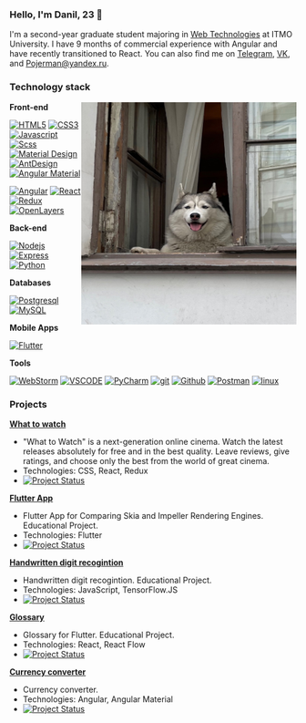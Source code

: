 ### Hello, I'm Danil, 23 👋

I'm a second-year graduate student majoring in [Web Technologies](https://abit.itmo.ru/program/master/web_tech) at ITMO University. I have 9 months of commercial experience with Angular and have recently transitioned to React. You can also find me on [Telegram](https://t.me/Pojerman), [VK](https://vk.com/id79940999), and [Pojerman@yandex.ru](mailto:Pojerman@yandex.ru).

### Technology stack

<img align="right" alt="dog" src="https://github.com/Pojerman/Pojerman/blob/main/RX-SgaVwLH4.jpg?raw=true" width="378" height="390">

**Front-end**

[![HTML5](https://img.shields.io/badge/-HTML5-%23E44D27?style=flat-square&labelColor=black&logo=HTML5&logoColor=%23E44D27)](#)  [![CSS3](https://img.shields.io/badge/-CSS3-blue?style=flat-square&labelColor=black&logo=CSS3&logoColor=blue)](#) [![Javascript](https://img.shields.io/badge/-JavaScript-F0DB4F?style=flat-square&labelColor=black&logo=javascript&logoColor=F0DB4F)](#) [![Scss](https://img.shields.io/badge/-Scss-c76494?style=flat-square&labelColor=f2f2f2&logo=sass&logoColor=c76494)](#) [![Material Design](https://img.shields.io/badge/-Material_Design-0081cb?style=flat-square&labelColor=black&logo=material-design&logoColor=00b0ff)](#)  [![AntDesign](https://img.shields.io/badge/-Ant_Design-1180ff?style=flat-square&labelColor=f75360&logo=AntDesign&logoColor=black)](#) [![Angular Material](https://img.shields.io/badge/-Angular_Material-0081cb?style=flat-square&labelColor=black&logo=material-design&logoColor=00b0ff)](#)

[![Angular](https://img.shields.io/badge/-Angular-red?style=flat-square&labelColor=black&logo=angular&logoColor=red)](#) [![React](https://img.shields.io/badge/-React-61DBFB?style=flat-square&labelColor=black&logo=react&logoColor=61DBFB)](#) [![Redux](https://img.shields.io/badge/-Redux-764abc?style=flat-square&labelColor=black&logo=redux&logoColor=764abc)](#)
[![OpenLayers](https://img.shields.io/badge/-OpenLayers-00aaff?style=flat-square&labelColor=black&logo=OpenLayers&logoColor=00aaff)](#)

**Back-end**

[![Nodejs](https://img.shields.io/badge/-NodeJS-3C873A?style=flat-square&labelColor=black&logo=node.js&logoColor=3C873A)](#)  [![Express](https://img.shields.io/badge/-express.js-green?style=flat-square&labelColor=black&logo=express&logoColor=green)](#)  [![Python](https://img.shields.io/badge/-Python-ffff00?style=flat-square&labelColor=black&logo=python&logoColor=yellow)](#)

**Databases**

[![Postgresql](https://img.shields.io/badge/-PostgreSql-%232c3e50?style=flat-square&labelColor=f2f2f2&logo=Postgresql&logoColor=%232c3e50)](#)  [![MySQL](https://img.shields.io/badge/-MySQL-007979?style=flat-square&labelColor=e26d00&logo=MySQL&logoColor=white)](#)

**Mobile Apps**

[![Flutter](https://img.shields.io/badge/-Flutter-61DBFB?style=flat-square&labelColor=black&logo=flutter&logoColor=61DBFB)](#)

**Tools**

[![WebStorm](https://img.shields.io/badge/-WebStorm-00c7d0?style=flat-square&labelColor=f7e943&logo=WebStorm&logoColor=black)](#)
[![VSCODE](https://img.shields.io/badge/-Visual_Code-28b0ee?style=flat-square&labelColor=0273b7&logo=VisualStudioCode&logoColor=white)](#)
[![PyCharm](https://img.shields.io/badge/-PyCharm-20d088?style=flat-square&labelColor=f3ef49&logo=PyCharm&logoColor=black)](#) [![git](https://img.shields.io/badge/-git-red?style=flat-square&labelColor=black&logo=git&logoColor=red)](#)  [![Github](https://img.shields.io/badge/-GitHub-181717?style=flat-square&labelColor=gray&logo=GitHub&logoColor=white)](#)  [![Postman](https://img.shields.io/badge/-Postman-FCA121?style=flat-square&labelColor=black&logo=Postman&logoColor=FCA121)](#)
[![linux](https://img.shields.io/badge/-linux-f5d516?style=flat-square&labelColor=f2f2f2&logo=linux&logoColor=black)](#)

### Projects

**[What to watch](https://github.com/Pojerman/ITMO-REACT-HTML-ACADEMY)** 
   - "What to Watch" is a next-generation online cinema. Watch the latest releases absolutely for free and in the best quality. Leave reviews, give ratings, and choose only the best from the world of great cinema.
   - Technologies: CSS, React, Redux
   - [![Project Status](https://img.shields.io/badge/Status-Completed-green)](#)

**[Flutter App](https://github.com/Pojerman/flutter-app)**
- Flutter App for Comparing Skia and Impeller Rendering Engines. Educational Project.
-  Technologies: Flutter
- [![Project Status](https://img.shields.io/badge/Status-Completed-green)](#)

**[Handwritten digit recogintion](https://github.com/Pojerman/flutter-app)**
- Handwritten digit recogintion. Educational Project.
-  Technologies: JavaScript, TensorFlow.JS
- [![Project Status](https://img.shields.io/badge/Status-Completed-green)](#)

**[Glossary](https://github.com/Pojerman/glossary)**
- Glossary for Flutter. Educational Project.
-  Technologies: React, React Flow
- [![Project Status](https://img.shields.io/badge/Status-Completed-green)](#)

**[Currency converter](https://github.com/Pojerman/currency-converter)**
- Currency converter.
-  Technologies: Angular, Angular Material
- [![Project Status](https://img.shields.io/badge/Status-Completed-green)](#)
